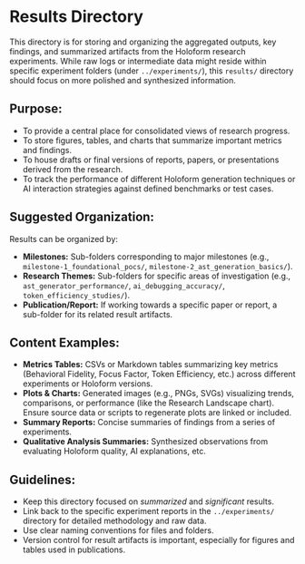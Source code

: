 # Results Directory

This directory is for storing and organizing the aggregated outputs, key findings, and summarized artifacts from the Holoform research experiments. While raw logs or intermediate data might reside within specific experiment folders (under `../experiments/`), this `results/` directory should focus on more polished and synthesized information.

## Purpose:

*   To provide a central place for consolidated views of research progress.
*   To store figures, tables, and charts that summarize important metrics and findings.
*   To house drafts or final versions of reports, papers, or presentations derived from the research.
*   To track the performance of different Holoform generation techniques or AI interaction strategies against defined benchmarks or test cases.

## Suggested Organization:

Results can be organized by:

*   **Milestones:** Sub-folders corresponding to major milestones (e.g., `milestone-1_foundational_pocs/`, `milestone-2_ast_generation_basics/`).
*   **Research Themes:** Sub-folders for specific areas of investigation (e.g., `ast_generator_performance/`, `ai_debugging_accuracy/`, `token_efficiency_studies/`).
*   **Publication/Report:** If working towards a specific paper or report, a sub-folder for its related result artifacts.

## Content Examples:

*   **Metrics Tables:** CSVs or Markdown tables summarizing key metrics (Behavioral Fidelity, Focus Factor, Token Efficiency, etc.) across different experiments or Holoform versions.
*   **Plots & Charts:** Generated images (e.g., PNGs, SVGs) visualizing trends, comparisons, or performance (like the Research Landscape chart). Ensure source data or scripts to regenerate plots are linked or included.
*   **Summary Reports:** Concise summaries of findings from a series of experiments.
*   **Qualitative Analysis Summaries:** Synthesized observations from evaluating Holoform quality, AI explanations, etc.

## Guidelines:

*   Keep this directory focused on *summarized* and *significant* results.
*   Link back to the specific experiment reports in the `../experiments/` directory for detailed methodology and raw data.
*   Use clear naming conventions for files and folders.
*   Version control for result artifacts is important, especially for figures and tables used in publications.
